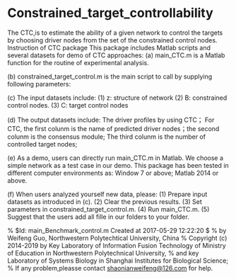 # Constrained_target_controllability
The CTC,is to estimate the ability of a given network to control the targets by choosing driver nodes from the set of the constrained control nodes. 
Instruction of CTC package
This package includes Matlab scripts and several datasets for demo of CTC approaches:
(a)	main_CTC.m is a Matlab function for the routine of experimental analysis.

(b)	 constrained_target_control.m is the main script to call by supplying following parameters:
    
(c)  The input datasets include:
(1) z: structure of network 
(2) B: constrained control nodes.
(3) C: target control nodes

(d)  The output datasets include:
The  driver profiles by using CTC；
For CTC, the first colunm is the name of predicted driver nodes；the second colunm is the consensus module; The third colunm is the number of controlled target nodes; 

(e) As a demo, users can directly run main_CTC.m in Matlab. We choose a simple network as a test case in our demo. This package has been tested in different computer environments as: Window 7 or above; Matlab 2014 or above.

(f) When users analyzed yourself new data, please:
   (1) Prepare input datasets as introduced in (c).
   (2) Clear the previous results.
   (3) Set parameters in constrained_target_control.m.
   (4) Run main_CTC.m.
   (5) Suggest that the users add all fille in our folders to your folder.

%   $Id: main_Benchmark_control.m Created at 2017-05-29 12:22:20 $
%   by Weifeng Guo, Northwestern Polytechtical University, China
%   Copyright (c) 2014-2019 by Key Laboratory of Information Fusion Technology of Ministry of Education in Northwestern Polytechnical University,
%   and key Laboratory of Systems Biology in Shanghai Institutes for Biological Science; 
%   If any problem,pleasse contact shaonianweifeng@126.com for help.

